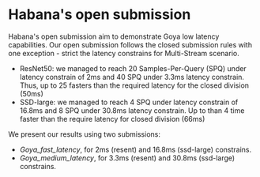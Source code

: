 # Habana's open submission

Habana's open submission aim to demonstrate Goya low latency capabilities. Our open submission follows the closed submission rules with one exception - strict the latency constrains for Multi-Stream scenario.

* ResNet50: we managed to reach 20 Samples-Per-Query (SPQ) under latency constrain of 2ms and 40 SPQ under 3.3ms latency constrain. Thus, up to 25 fasters than the required latency for the closed division (50ms)
* SSD-large: we managed to reach 4 SPQ under latency constrain of 16.8ms and 8 SPQ under 30.8ms latency constrain. Up to than 4 time faster than the require latency for closed division (66ms)

We present our results using two submissions:
 * _Goya_fast_latency_,  for 2ms (resent) and 16.8ms (ssd-large) constrains.
 * _Goya_medium_latency_,  for 3.3ms (resent) and 30.8ms (ssd-large) constrains.